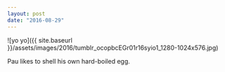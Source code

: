 ```yaml
---
layout: post
date: "2016-08-29"
---
```


![yo yo]({{ site.baseurl }}/assets/images/2016/tumblr_ocopbcEGr01r16syio1_1280-1024x576.jpg)

Pau likes to shell his own hard-boiled egg.
